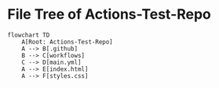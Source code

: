 # File Tree of Actions-Test-Repo

```mermaid
flowchart TD
    A[Root: Actions-Test-Repo]
    A --> B[.github]
    B --> C[workflows]
    C --> D[main.yml]
    A --> E[index.html]
    A --> F[styles.css]
